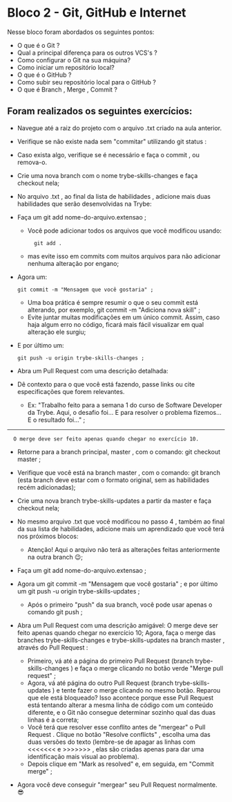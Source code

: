 # Bloco 2 - Git, GitHub e Internet

Nesse bloco foram abordados os seguintes pontos:
- O que é o Git ?
- Qual a principal diferença para os outros VCS's ?
- Como configurar o Git na sua máquina?
- Como iniciar um repositório local?
- O que é o GitHub ?
- Como subir seu repositório local para o GitHub ?
- O que é Branch , Merge , Commit ?
## Foram realizados os seguintes exercícios:
- Navegue até a raiz do projeto com o arquivo .txt criado na aula anterior.
- Verifique se não existe nada sem "commitar" utilizando git status :
- Caso exista algo, verifique se é necessário e faça o commit , ou remova-o.
- Crie uma nova branch com o nome trybe-skills-changes e faça checkout nela;
- No arquivo .txt , ao final da lista de habilidades , adicione mais duas habilidades que serão desenvolvidas na Trybe:
- Faça um git add nome-do-arquivo.extensao ;
      
  - Você pode adicionar todos os arquivos que você modificou usando:  
        
          git add .
  - mas evite isso em commits com muitos arquivos para não adicionar nenhuma alteração por engano;
- Agora um:

      git commit -m "Mensagem que você gostaria" ;

    - Uma boa prática é sempre resumir o que o seu commit está alterando, por exemplo, git commit -m "Adiciona nova skill" ;
    - Evite juntar muitas modificações em um único commit. Assim, caso haja algum erro no código, ficará mais fácil visualizar em qual alteração ele surgiu;

- E por último um: 
      
      git push -u origin trybe-skills-changes ;
- Abra um Pull Request com uma descrição detalhada:
- Dê contexto para o que você está fazendo, passe links ou cite especificações que forem relevantes. 
      
    - Ex: "Trabalho feito para a semana 1 do curso de Software Developer da Trybe. Aqui, o desafio foi... E para resolver o problema fizemos... E o resultado foi..." ;
---
      O merge deve ser feito apenas quando chegar no exercício 10.

- Retorne para a branch principal, master , com o comando: git checkout master ;
- Verifique que você está na branch master , com o comando: git branch (esta branch deve estar com o formato original, sem as habilidades recém adicionadas);
- Crie uma nova branch trybe-skills-updates a partir da master e faça checkout nela;
- No mesmo arquivo .txt que você modificou no passo 4 , também ao final da sua lista de habilidades, adicione mais um aprendizado que você terá nos próximos blocos:
  - Atenção! Aqui o arquivo não terá as alterações feitas anteriormente na outra branch 😉;

- Faça um git add nome-do-arquivo.extensao ;
- Agora um git commit -m "Mensagem que você gostaria" ;
e por último um git push -u origin trybe-skills-updates ;
  - Após o primeiro "push" da sua branch, você pode usar apenas o comando git push ;
- Abra um Pull Request com uma descrição amigável:
O merge deve ser feito apenas quando chegar no exercício 10;
Agora, faça o merge das branches trybe-skills-changes e trybe-skills-updates na branch master , através do Pull Request :
  - Primeiro, vá até a página do primeiro Pull Request (branch trybe-skills-changes ) e faça o merge clicando no botão verde "Merge pull request" ;
  - Agora, vá até página do outro Pull Request (branch trybe-skills-updates ) e tente fazer o merge clicando no mesmo botão. Reparou que ele está bloqueado? Isso acontece porque esse Pull Request está tentando alterar a mesma linha de código com um conteúdo diferente, e o Git não consegue determinar sozinho qual das duas linhas é a correta;
  - Você terá que resolver esse conflito antes de "mergear" o Pull Request . Clique no botão "Resolve conflicts" , escolha uma das duas versões do texto (lembre-se de apagar as linhas com <<<<<<< e >>>>>>> , elas são criadas apenas para dar uma identificação mais visual ao problema).
  - Depois clique em "Mark as resolved" e, em seguida, em "Commit merge" ;
- Agora você deve conseguir "mergear" seu Pull Request normalmente. 😎
